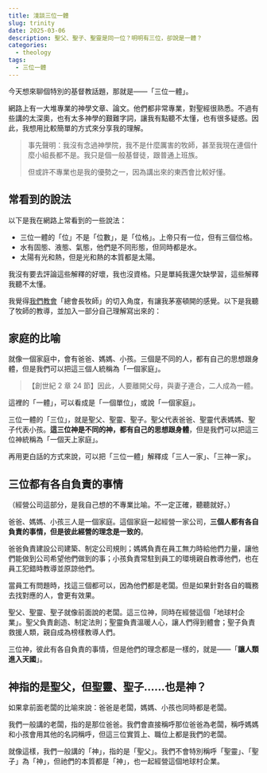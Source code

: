 ```yaml
---
title: 淺談三位一體
slug: trinity
date: 2025-03-06
description: 聖父、聖子、聖靈是同一位？明明有三位，卻說是一體？
categories:
  - theology
tags:
  - 三位一體
---
```

今天想來聊個特別的基督教話題，那就是——「三位一體」。

網路上有一大堆專業的神學文章、論文。他們都非常專業，對聖經很熟悉。不過有些講的太深奧，也有太多神學的艱難字詞，讓我有點聽不太懂，也有很多疑惑。因此，我想用比較簡單的方式來分享我的理解。

> 事先聲明：我沒有念過神學院，我不是什麼厲害的牧師，甚至我現在連個什麼小組長都不是。我只是個一般基督徒，跟普通上班族。
> 
> 但或許不專業也是我的優勢之一，因為講出來的東西會比較好懂。

## 常看到的說法

以下是我在網路上常看到的一些說法：

* 三位一體的「位」不是「位數」，是「位格」。上帝只有一位，但有三個位格。
* 水有固態、液態、氣態，他們是不同形態，但同時都是水。
* 太陽有光和熱，但是光和熱的本質都是太陽。

我沒有要去評論這些解釋的好壞，我也沒資格。只是單純我還欠缺學習，這些解釋我聽不太懂。

我覺得[我們教會](https://cgm.org.tw/)「總會長牧師」的切入角度，有讓我茅塞頓開的感覺。以下是我聽了牧師的教導，並加入一部分自己理解寫出來的：

## 家庭的比喻

就像一個家庭中，會有爸爸、媽媽、小孩。三個是不同的人，都有自己的思想跟身體，但是我們可以把這三個人統稱為「一個家庭」。

> 【創世紀 2 章 24 節】因此，人要離開父母，與妻子連合，二人成為一體。

這裡的「一體」，可以看成是「一個單位」，或說「一個家庭」。

三位一體的「三位」，就是聖父、聖靈、聖子。聖父代表爸爸、聖靈代表媽媽、聖子代表小孩。**這三位神是不同的神，都有自己的思想跟身體**，但是我們可以把這三位神統稱為「一個天上家庭」。

再用更白話的方式來說，可以把「三位一體」解釋成「三人一家」、「三神一家」。

## 三位都有各自負責的事情

（經營公司這部分，是我自己想的不專業比喻。不一定正確，聽聽就好。）

爸爸、媽媽、小孩三人是一個家庭。這個家庭一起經營一家公司，**三個人都有各自負責的事情，但是彼此經營的理念是一致的**。

爸爸負責建設公司建築、制定公司規則；媽媽負責在員工無力時給他們力量，讓他們能做到公司希望他們做到的事；小孩負責常駐到員工的環境親自教導他們，也在員工犯錯時教導並原諒他們。

當員工有問題時，找這三個都可以，因為他們都是老闆。但是如果針對各自的職務去找對應的人，會更有效果。

聖父、聖靈、聖子就像前面說的老闆。這三位神，同時在經營這個「地球村企業」。聖父負責創造、制定法則；聖靈負責溫暖人心，讓人們得到體會；聖子負責救援人類，親自成為榜樣教導人們。

三位神，彼此有各自負責的事情，但是他們的理念都是一樣的，就是——「**讓人類進入天國**」。

## 神指的是聖父，但聖靈、聖子......也是神？

如果拿前面老闆的比喻來說：爸爸是老闆，媽媽、小孩也同時都是老闆。

我們一般講的老闆，指的是那位爸爸。我們會直接稱呼那位爸爸為老闆，稱呼媽媽和小孩會用其他的名詞稱呼，但這三位實質上、職位上都是我們的老闆。

就像這樣，我們一般講的「神」，指的是「聖父」。我們不會特別稱呼「聖靈」、「聖子」為「神」，但祂們的本質都是「神」，也一起經營這個地球村企業。